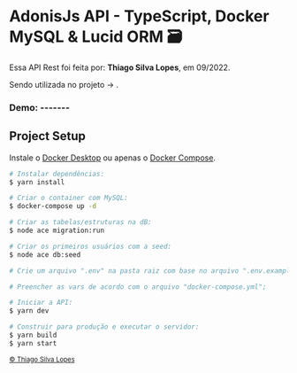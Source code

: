 <!--
<div align="center">
<img src="./docs/app.jpg" align="center">
</div>-->

# AdonisJs API - TypeScript, Docker MySQL & Lucid ORM 🗃

<p>Essa API Rest foi feita por: <strong>Thiago Silva Lopes</strong>, em 09/2022.</p>
<p>Sendo utilizada no projeto -> <a href="">
</a>.</p>

### Demo: -------

## Project Setup

Instale o [Docker Desktop](https://www.docker.com/products/docker-desktop) ou apenas o [Docker Compose](https://docs.docker.com/compose/install).

```bash
# Instalar dependências:
$ yarn install

# Criar o container com MySQL:
$ docker-compose up -d

# Criar as tabelas/estruturas na dB:
$ node ace migration:run

# Criar os primeiros usuários com a seed:
$ node ace db:seed

# Crie um arquivo ".env" na pasta raiz com base no arquivo ".env.example"

# Preencher as vars de acordo com o arquivo "docker-compose.yml";

# Iniciar a API:
$ yarn dev

# Construir para produção e executar o servidor:
$ yarn build
$ yarn start
```

<small>
<a href="https://github.com/Thiagoow" target="_blank">
  © Thiago Silva Lopes
</a>
</small>

